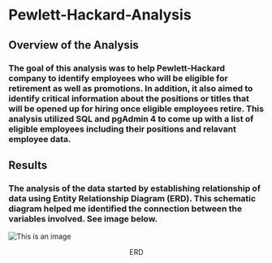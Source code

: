 # Pewlett-Hackard-Analysis

## **Overview of the Analysis**
### The goal of this analysis was to help Pewlett-Hackard company to identify employees who will be eligible for retirement as well as promotions. In addition, it also aimed to identify critical information about the positions or titles that will be opened up for hiring once eligible employees retire. This analysis utilized SQL and pgAdmin 4 to come up with a list of eligible employees including their positions and relavant employee data.

## **Results**
### The analysis of the data started by establishing relationship of data using Entity Relationship Diagram (ERD). This schematic diagram helped me identified the connection between the variables involved. See image below.

![This is an image](/Pewlett-Hackard-Analysis/EmployeesDB.png)
<p align="center">
    ERD
</p>

